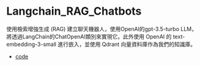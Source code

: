 # Langchain_RAG_Chatbots
使用檢索增強生成 (RAG) 建立聊天機器人，使用OpenAI的gpt-3.5-turbo LLM，將透過LangChain的ChatOpenAI類別來實現它。此外使用 OpenAI 的 text-embedding-3-small 進行嵌入，並使用 Qdrant 向量資料庫作為我們的知識庫。
- [code](https://github.com/willy0222/Langchain_RAG_Chatbots/blob/main/Langchain_RAG_chatbots.ipynb)
